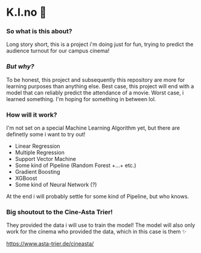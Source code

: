 # K.I.no 🎥

### So what is this about?

Long story short, this is a project i'm doing just for fun, trying to predict the audience turnout for our campus cinema!

### _But why?_
To be honest, this project and subsequently this repository are more for learning purposes than anything else. Best case, this project will end with a model that can reliably predict the attendance of a movie.
Worst case, i learned something. I'm hoping for something in between lol.

### How will it work?
I'm not set on a special Machine Learning Algorithm yet, but there are definetly some i want to try out!
- Linear Regression
- Multiple Regression
- Support Vector Machine 
- Some kind of Pipeline (Random Forest +...+ etc.)
- Gradient Boosting
- XGBoost
- Some kind of Neural Network (?)

At the end i will probably settle for some kind of Pipeline, but who knows.


### Big shoutout to the Cine-Asta Trier!
They provided the data i will use to train the model! The model will also only work for the cinema who provided the data, which in this case is them ✨

https://www.asta-trier.de/cineasta/



